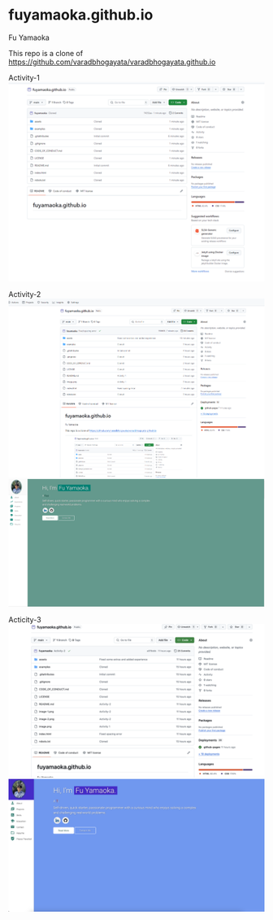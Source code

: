 # fuyamaoka.github.io
 
Fu Yamaoka

This repo is a clone of
https://github.com/varadbhogayata/varadbhogayata.github.io

Activity-1
![alt text](image.png)

Activity-2
![alt text](image-1.png)
![alt text](image-2.png)

Acticity-3
![alt text](image-3.png)
![alt text](image-4.png)